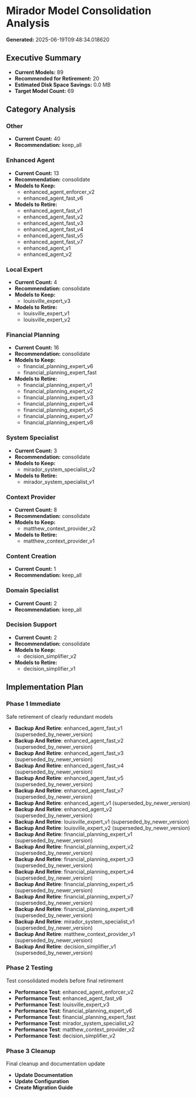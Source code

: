 # Mirador Model Consolidation Analysis

**Generated:** 2025-06-19T09:48:34.018620

## Executive Summary

- **Current Models:** 89
- **Recommended for Retirement:** 20
- **Estimated Disk Space Savings:** 0.0 MB
- **Target Model Count:** 69

## Category Analysis

### Other

- **Current Count:** 40
- **Recommendation:** keep_all

### Enhanced Agent

- **Current Count:** 13
- **Recommendation:** consolidate
- **Models to Keep:**
  - enhanced_agent_enforcer_v2
  - enhanced_agent_fast_v6
- **Models to Retire:**
  - enhanced_agent_fast_v1
  - enhanced_agent_fast_v2
  - enhanced_agent_fast_v3
  - enhanced_agent_fast_v4
  - enhanced_agent_fast_v5
  - enhanced_agent_fast_v7
  - enhanced_agent_v1
  - enhanced_agent_v2

### Local Expert

- **Current Count:** 4
- **Recommendation:** consolidate
- **Models to Keep:**
  - louisville_expert_v3
- **Models to Retire:**
  - louisville_expert_v1
  - louisville_expert_v2

### Financial Planning

- **Current Count:** 16
- **Recommendation:** consolidate
- **Models to Keep:**
  - financial_planning_expert_v6
  - financial_planning_expert_fast
- **Models to Retire:**
  - financial_planning_expert_v1
  - financial_planning_expert_v2
  - financial_planning_expert_v3
  - financial_planning_expert_v4
  - financial_planning_expert_v5
  - financial_planning_expert_v7
  - financial_planning_expert_v8

### System Specialist

- **Current Count:** 3
- **Recommendation:** consolidate
- **Models to Keep:**
  - mirador_system_specialist_v2
- **Models to Retire:**
  - mirador_system_specialist_v1

### Context Provider

- **Current Count:** 8
- **Recommendation:** consolidate
- **Models to Keep:**
  - matthew_context_provider_v2
- **Models to Retire:**
  - matthew_context_provider_v1

### Content Creation

- **Current Count:** 1
- **Recommendation:** keep_all

### Domain Specialist

- **Current Count:** 2
- **Recommendation:** keep_all

### Decision Support

- **Current Count:** 2
- **Recommendation:** consolidate
- **Models to Keep:**
  - decision_simplifier_v2
- **Models to Retire:**
  - decision_simplifier_v1

## Implementation Plan

### Phase 1 Immediate

Safe retirement of clearly redundant models

- **Backup And Retire**: enhanced_agent_fast_v1 (superseded_by_newer_version)
- **Backup And Retire**: enhanced_agent_fast_v2 (superseded_by_newer_version)
- **Backup And Retire**: enhanced_agent_fast_v3 (superseded_by_newer_version)
- **Backup And Retire**: enhanced_agent_fast_v4 (superseded_by_newer_version)
- **Backup And Retire**: enhanced_agent_fast_v5 (superseded_by_newer_version)
- **Backup And Retire**: enhanced_agent_fast_v7 (superseded_by_newer_version)
- **Backup And Retire**: enhanced_agent_v1 (superseded_by_newer_version)
- **Backup And Retire**: enhanced_agent_v2 (superseded_by_newer_version)
- **Backup And Retire**: louisville_expert_v1 (superseded_by_newer_version)
- **Backup And Retire**: louisville_expert_v2 (superseded_by_newer_version)
- **Backup And Retire**: financial_planning_expert_v1 (superseded_by_newer_version)
- **Backup And Retire**: financial_planning_expert_v2 (superseded_by_newer_version)
- **Backup And Retire**: financial_planning_expert_v3 (superseded_by_newer_version)
- **Backup And Retire**: financial_planning_expert_v4 (superseded_by_newer_version)
- **Backup And Retire**: financial_planning_expert_v5 (superseded_by_newer_version)
- **Backup And Retire**: financial_planning_expert_v7 (superseded_by_newer_version)
- **Backup And Retire**: financial_planning_expert_v8 (superseded_by_newer_version)
- **Backup And Retire**: mirador_system_specialist_v1 (superseded_by_newer_version)
- **Backup And Retire**: matthew_context_provider_v1 (superseded_by_newer_version)
- **Backup And Retire**: decision_simplifier_v1 (superseded_by_newer_version)

### Phase 2 Testing

Test consolidated models before final retirement

- **Performance Test**: enhanced_agent_enforcer_v2
- **Performance Test**: enhanced_agent_fast_v6
- **Performance Test**: louisville_expert_v3
- **Performance Test**: financial_planning_expert_v6
- **Performance Test**: financial_planning_expert_fast
- **Performance Test**: mirador_system_specialist_v2
- **Performance Test**: matthew_context_provider_v2
- **Performance Test**: decision_simplifier_v2

### Phase 3 Cleanup

Final cleanup and documentation update

- **Update Documentation**
- **Update Configuration**
- **Create Migration Guide**

